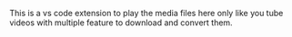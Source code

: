 This is a vs code extension to play the media files here only like you tube videos with multiple feature to download and convert them.